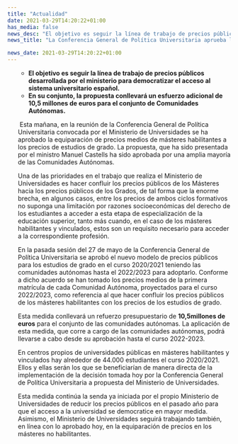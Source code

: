 ```yaml
---
title: "Actualidad"   
date: 2021-03-29T14:20:22+01:00
has_media: false
news_desc: "El objetivo es seguir la línea de trabajo de precios públicos desarrollada por el ministerio para democratizar el acceso al sistema universitario español. En su conjunto, la propuesta conllevará un esfuerzo adicional de 10,5 millones de euros para el conjunto de Comunidades Autónomas."
news_title: "La Conferencia General de Política Universitaria aprueba la propuesta del Ministerio de Universidades para la equiparación de precios medios entre másteres habilitantes y estudios de grado."

news_date: 2021-03-29T14:20:22+01:00
---
```

<ul>
<ul>
<li><b>El objetivo es seguir la línea de trabajo de precios públicos desarrollada por el ministerio para democratizar el acceso al sistema universitario español.</b></li>
<li><b>En su conjunto, la propuesta conllevará un esfuerzo adicional de 10,5 millones de euros para el conjunto de Comunidades Autónomas.</b></li>
</ul>
<p>&nbsp;Esta mañana, en la reunión de la Conferencia General de Política Universitaria convocada por el Ministerio de Universidades se ha aprobado la equiparación de precios medios de másteres habilitantes a los precios de estudios de grado. La propuesta, que ha sido presentada por el ministro Manuel Castells ha sido aprobada por una amplia mayoría de las Comunidades Autónomas.</p>
<p>Una de las prioridades en el trabajo que realiza el Ministerio de Universidades es hacer confluir los precios públicos de los Másteres hacia los precios públicos de los Grados, de tal forma que la enorme brecha, en algunos casos, entre los precios de ambos ciclos formativos no suponga una limitación por razones socioeconómicas del derecho de los estudiantes a acceder a esta etapa de especialización de la educación superior, tanto más cuando, en el caso de los másteres habilitantes y vinculados, estos son un requisito necesario para acceder a la correspondiente profesión.</p>
<p>En la pasada sesión del 27 de mayo de la Conferencia General de Política Universitaria se aprobó el nuevo modelo de precios públicos para los estudios de grado en el curso 2020/2021 teniendo las comunidades autónomas hasta el 2022/2023 para adoptarlo. Conforme a dicho acuerdo se han tomado los precios medios de la primera matrícula de cada Comunidad Autónoma, proyectados para el curso 2022/2023, como referencia al que hacer confluir los precios públicos de los másteres habilitantes con los precios de los estudios de grado.</p>
<p>Esta medida conllevará un refuerzo presupuestario de<span>&nbsp;</span><b>10,5millones de euros</b><span>&nbsp;</span>para el conjunto de las comunidades autónomas. La aplicación de esta medida, que corre a cargo de las comunidades autónomas, podrá llevarse a cabo desde su aprobación hasta el curso 2022-2023.</p>
<p>En centros propios de universidades públicas en másteres habilitantes y vinculados hay alrededor de 44.000 estudiantes el curso 2020/2021. Ellos y ellas serán los que se beneficiarían de manera directa de la implementación de la decisión tomada hoy por la Conferencia General de Política Universitaria a propuesta del Ministerio de Universidades.</p>
<p>Esta medida continúa la senda ya iniciada por el propio Ministerio de Universidades de reducir los precios públicos en el pasado año para que el acceso a la universidad se democratice en mayor medida. Asimismo, el Ministerio de Universidades seguirá trabajando también, en línea con lo aprobado hoy, en la equiparación de precios en los másteres no habilitantes.</p>
